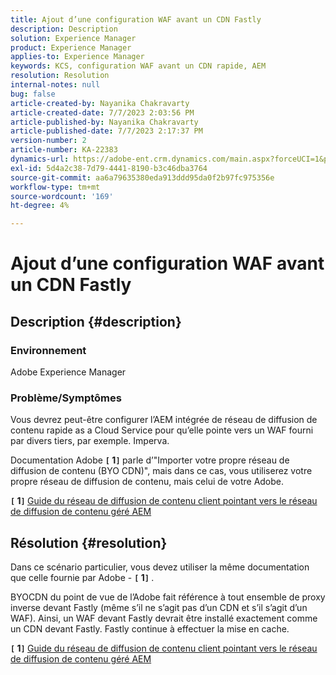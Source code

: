```yaml
---
title: Ajout d’une configuration WAF avant un CDN Fastly
description: Description
solution: Experience Manager
product: Experience Manager
applies-to: Experience Manager
keywords: KCS, configuration WAF avant un CDN rapide, AEM
resolution: Resolution
internal-notes: null
bug: false
article-created-by: Nayanika Chakravarty
article-created-date: 7/7/2023 2:03:56 PM
article-published-by: Nayanika Chakravarty
article-published-date: 7/7/2023 2:17:37 PM
version-number: 2
article-number: KA-22383
dynamics-url: https://adobe-ent.crm.dynamics.com/main.aspx?forceUCI=1&pagetype=entityrecord&etn=knowledgearticle&id=0c3b2f16-cf1c-ee11-8f6e-6045bd006ce9
exl-id: 5d4a2c38-7d79-4441-8190-b3c46dba3764
source-git-commit: aa6a79635380eda913ddd95da0f2b97fc975356e
workflow-type: tm+mt
source-wordcount: '169'
ht-degree: 4%

---
```


# Ajout d’une configuration WAF avant un CDN Fastly

## Description {#description}


### Environnement

Adobe Experience Manager

### Problème/Symptômes

Vous devrez peut-être configurer l’AEM intégrée de réseau de diffusion de contenu rapide as a Cloud Service pour qu’elle pointe vers un WAF fourni par divers tiers, par exemple. Imperva.

Documentation Adobe <b>`[` 1`]` </b> parle d’&quot;Importer votre propre réseau de diffusion de contenu (BYO CDN)&quot;, mais dans ce cas, vous utiliserez votre propre réseau de diffusion de contenu, mais celui de votre Adobe.

<b>`[` 1`]` </b> [Guide du réseau de diffusion de contenu client pointant vers le réseau de diffusion de contenu géré AEM](https://experienceleague.adobe.com/docs/experience-manager-cloud-service/content/implementing/content-delivery/cdn.html#point-to-point-CDN)


## Résolution {#resolution}


Dans ce scénario particulier, vous devez utiliser la même documentation que celle fournie par Adobe - <b>`[` 1`]` </b>.

BYOCDN du point de vue de l’Adobe fait référence à tout ensemble de proxy inverse devant Fastly (même s’il ne s’agit pas d’un CDN et s’il s’agit d’un WAF). Ainsi, un WAF devant Fastly devrait être installé exactement comme un CDN devant Fastly. Fastly continue à effectuer la mise en cache.

<b>`[` 1`]` </b> [Guide du réseau de diffusion de contenu client pointant vers le réseau de diffusion de contenu géré AEM](https://experienceleague.adobe.com/docs/experience-manager-cloud-service/content/implementing/content-delivery/cdn.html#point-to-point-CDN)
